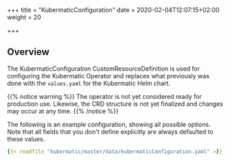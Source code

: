 +++
title = "KubermaticConfiguration"
date = 2020-02-04T12:07:15+02:00
weight = 20

+++

## Overview

The KubermaticConfiguration CustomResourceDefinition is used for configuring the Kubermatic Operator and
replaces what previously was done with the `values.yaml` for the Kubermatic Helm chart.

{{% notice warning %}}
The operator is not yet considered ready for production use. Likewise, the CRD structure is not yet
finalized and changes may occur at any time.
{{% /notice %}}

The following is an example configuration, showing all possible options. Note that all fields that you
don't define explicitly are always defaulted to these values.

```yaml
{{< readfile "kubermatic/master/data/kubermaticConfiguration.yaml" >}}
```
